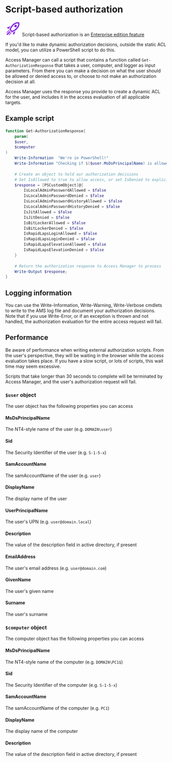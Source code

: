 # Script-based authorization

![](../../images/badge-enterprise-edition-rocket.svg) Script-based authorization is an [Enterprise edition feature](../../access-manager-editions.md)

If you'd like to make dynamic authorization decisions, outside the static ACL model, you can utilize a PowerShell script to do this.

Access Manager can call a script that contains a function called `Get-AuthorizationResponse` that takes a user, computer, and logger as input parameters. From there you can make a decision on what the user should be allowed or denied access to, or choose to not make an authorization decision at all.

Access Manager uses the response you provide to create a dynamic ACL for the user, and includes it in the access evaluation of all applicable targets.

## Example script

```PowerShell
function Get-AuthorizationResponse{
	param(
	$user,
	$computer
)
	Write-Information  "We're in PowerShell!"
	Write-Information "Checking if $($user.MsDsPrincipalName) is allowed access to $($computer.MsDsPrincipalName)"

	# Create an object to hold our authorization decisions
	# Set IsAllowed to true to allow access, or set IsDenied to explicitly deny access, or leave both as false if no decision was made. This will allow other rules to be evaluated.
	$response = [PSCustomObject]@{
		IsLocalAdminPasswordAllowed = $false
		IsLocalAdminPasswordDenied = $false
		IsLocalAdminPasswordHistoryAllowed = $false
		IsLocalAdminPasswordHistoryDenied = $false
		IsJitAllowed = $false
		IsJitDenied = $false
		IsBitLockerAllowed = $false
		IsBitLockerDenied = $false
        IsRapidLapsLoginAllowed = $false
        IsRapidLapsLoginDenied = $false
        IsRapidLapsElevationAllowed = $false
        IsRapidLapsElevationDenied = $false
	}

	# Return the authorization response to Access Manager to process
	Write-Output $response;
}
```

## Logging information

You can use the Write-Information, Write-Warning, Write-Verbose cmdlets to write to the AMS log file and document your authorization decisions. Note that if you use Write-Error, or if an exception is thrown and not handled, the authorization evaluation for the entire access request will fail.

## Performance

Be aware of performance when writing external authorization scripts. From the user's perspective, they will be waiting in the browser while the access evaluation takes place. If you have a slow script, or lots of scripts, this wait time may seem excessive.

Scripts that take longer than 30 seconds to complete will be terminated by Access Manager, and the user's authorization request will fail.

### `$user` object

The user object has the following properties you can access

#### MsDsPrincipalName

The NT4-style name of the user (e.g. `DOMAIN\user`)

#### Sid

The Security Identifier of the user (e.g. `S-1-5-x`)

#### SamAccountName

The samAccountName of the user (e.g. `user`)

#### DisplayName

The display name of the user

#### UserPrincipalName

The user's UPN (e.g. `user@domain.local`)

#### Description

The value of the description field in active directory, if present

#### EmailAddress

The user's email address (e.g. `user@domain.com`)

#### GivenName

The user's given name

#### Surname

The user's surname

### `$computer` object

The computer object has the following properties you can access

#### MsDsPrincipalName

The NT4-style name of the computer (e.g. `DOMAIN\PC1$`)

#### Sid

The Security Identifier of the computer (e.g. `S-1-5-x`)

#### SamAccountName

The samAccountName of the computer (e.g. `PC1`)

#### DisplayName

The display name of the computer

#### Description

The value of the description field in active directory, if present
